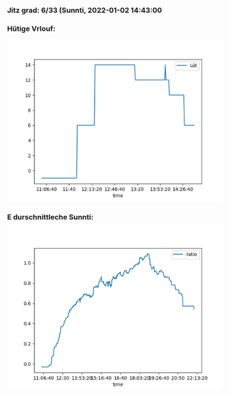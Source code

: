 ### Jitz grad: 6/33 (Sunnti, 2022-01-02 14:43:00

### Hütige Vrlouf:
![Graph](Today.png)

### E durschnittleche Sunnti:
![Graph](Sunnti.png)